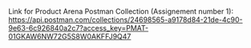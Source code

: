 Link for Product Arena Postman Collection (Assignement number 1):
https://api.postman.com/collections/24698565-a9178d84-21de-4c90-9e63-6c926840a2c7?access_key=PMAT-01GKAW6NW72G5S8W0AKFFJ9Q47

